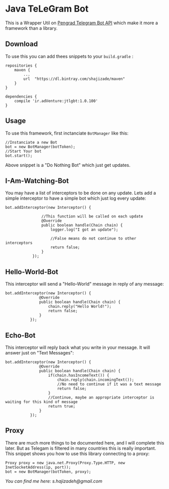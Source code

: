 # Java TeLeGram Bot
This is a Wrapper Util on [Pengrad Telegram Bot API](https://github.com/pengrad/java-telegram-bot-api) which make it more a framework than a library.  
## Download

To use this you can add thees snippets to your `build.gradle` :

    repositories {
        maven {
            ...
            url  "https://dl.bintray.com/shajizade/maven"
        }
    }

    dependencies {
        compile 'ir.adVenture:jtlgbt:1.0.100'
    }
    
    
## Usage
To use this framework, first inctanciate `BotManager` like this:

    //Instanciate a new Bot
    bot = new BotManager(botToken);
    //Start Your bot
    bot.start();
     
Above snippet is a "Do Nothing Bot" which just get updates.
## I-Am-Watching-Bot
You may have a list of interceptors to be done on any update. Lets add a simple interceptor to have a simple bot which just log every update:
 
    bot.addInterceptor(new Interceptor() {
    
                    //This function will be called on each update
                    @Override
                    public boolean handle(Chain chain) {
                        logger.log("I got an update");
                        
                        //False means do not continue to other interceptors 
                        return false;
                    }
                });
 
 ## Hello-World-Bot
 This interceptor will send a "Hello-World" message in reply of any message:
 
    bot.addInterceptor(new Interceptor() {
                   @Override
                   public boolean handle(Chain chain) {
                       chain.reply("Hello World!");
                       return false;
                   }
               });
               
               
 ## Echo-Bot
 This interceptor will reply back what you write in your message. It will answer just on "Text Messages":
 
    bot.addInterceptor(new Interceptor() {
                   @Override
                   public boolean handle(Chain chain) {
                       if(chain.hasIncomeText()) {
                           chain.reply(chain.incomingText());
                           //No need to continue if it was a text message
                           return false;
                       }
                       //Continue, maybe an appropriate interceptor is waiting for this kind of message 
                       return true;
                   }
               });
               
## Proxy
There are much more things to be documented here, and I will complete this later. But as Telegam is filtered in many countries this is really important. This snippet shows you how to use this library connecting to a proxy:

    Proxy proxy = new java.net.Proxy(Proxy.Type.HTTP, new InetSocketAddress(ip, port));
    bot = new BotManager(botToken, proxy);
               

_You can find me here: s.hajizadeh@gmail.com_